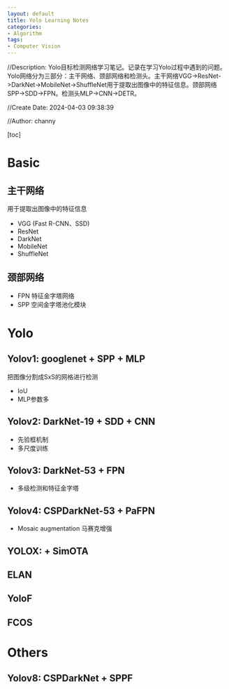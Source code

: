 ```yaml
---
layout: default
title: Yolo Learning Notes
categories:
- Algorithm
tags:
- Computer Vision
---
```

//Description: Yolo目标检测网络学习笔记。记录在学习Yolo过程中遇到的问题。Yolo网络分为三部分：主干网络、颈部网络和检测头。主干网络VGG->ResNet->DarkNet->MobileNet->ShuffleNet用于提取出图像中的特征信息。颈部网络SPP->SDD->FPN。检测头MLP->CNN->DETR。

//Create Date: 2024-04-03 09:38:39

//Author: channy

[toc]

# Basic
## 主干网络
用于提取出图像中的特征信息
* VGG (Fast R-CNN、SSD)
* ResNet
* DarkNet
* MobileNet
* ShuffleNet
## 颈部网络
* FPN 特征金字塔网络
* SPP 空间金字塔池化模块

# Yolo
## Yolov1: googlenet + SPP + MLP
把图像分割成SxS的网格进行检测
* IoU
* MLP参数多
## Yolov2: DarkNet-19 + SDD + CNN
* 先验框机制
* 多尺度训练
## Yolov3: DarkNet-53 + FPN
* 多级检测和特征金字塔
## Yolov4: CSPDarkNet-53 + PaFPN 
* Mosaic augmentation 马赛克增强
## YOLOX: + SimOTA
## ELAN
## YoloF
## FCOS

# Others
## Yolov8: CSPDarkNet + SPPF